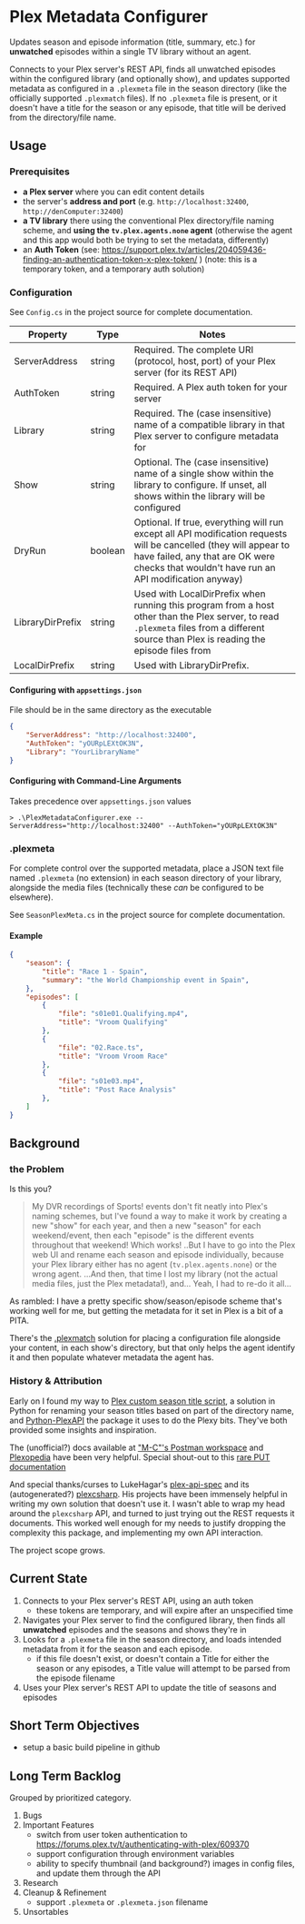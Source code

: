 # Plex Metadata Configurer

Updates season and episode information (title, summary, etc.) for **unwatched** episodes within a single TV library without an agent.

Connects to your Plex server's REST API, finds all unwatched episodes within the configured library (and optionally show), and updates supported metadata as configured in a `.plexmeta` file in the season directory (like the officially supported `.plexmatch` files). If no `.plexmeta` file is present, or it doesn't have a title for the season or any episode, that title will be derived from the directory/file name.

## Usage

### Prerequisites
  - **a Plex server** where you can edit content details
  - the server's **address and port** (e.g. `http://localhost:32400`, `http://denComputer:32400`)
  - **a TV library** there using the conventional Plex directory/file naming scheme, and **using the `tv.plex.agents.none` agent** (otherwise the agent and this app would both be trying to set the metadata, differently)
  - an **Auth Token** (see: https://support.plex.tv/articles/204059436-finding-an-authentication-token-x-plex-token/ ) (note: this is a temporary token, and a temporary auth solution)

### Configuration
See `Config.cs` in the project source for complete documentation.

| Property | Type | Notes |
| --- | --- | --- |
| ServerAddress | string | Required. The complete URI (protocol, host, port) of your Plex server (for its REST API) |
| AuthToken | string | Required. A Plex auth token for your server |
| Library | string | Required. The (case insensitive) name of a compatible library in that Plex server to configure metadata for |
| Show | string | Optional. The (case insensitive) name of a single show  within the library to configure. If unset, all shows within the library will be configured |
| DryRun | boolean | Optional. If true, everything will run except all API modification requests will be cancelled  (they will appear to have failed, any that are OK were checks that wouldn't have run an API modification anyway) |
| LibraryDirPrefix | string | Used with LocalDirPrefix when running this program from a host other than the Plex server, to read `.plexmeta` files from a different source than Plex is reading the episode files from |
| LocalDirPrefix | string | Used with LibraryDirPrefix. |

#### Configuring with `appsettings.json`
File should be in the same directory as the executable

```json
{
	"ServerAddress": "http://localhost:32400",
	"AuthToken": "yOURpLEXtOK3N",
	"Library": "YourLibraryName"
}
```

#### Configuring with Command-Line Arguments
Takes precedence over `appsettings.json` values

```
> .\PlexMetadataConfigurer.exe --ServerAddress="http://localhost:32400" --AuthToken="yOURpLEXtOK3N"
```

### .plexmeta
For complete control over the supported metadata, place a JSON text file named `.plexmeta` (no extension) in each season directory of your library, alongside the media files (technically these *can* be configured to be elsewhere).

See `SeasonPlexMeta.cs` in the project source for complete documentation.

#### Example
```json
{
	"season": {
		"title": "Race 1 - Spain",
		"summary": "the World Championship event in Spain",		
	},
	"episodes": [
		{
			"file": "s01e01.Qualifying.mp4",
			"title": "Vroom Qualifying"
		},
		{
			"file": "02.Race.ts",
			"title": "Vroom Vroom Race"
		},
		{
			"file": "s01e03.mp4",
			"title": "Post Race Analysis"
		},	
	]
}
```

## Background

### the Problem

Is this you?

> My DVR recordings of Sports! events don't fit neatly into Plex's naming schemes, but I've found a way to make it work by creating a new "show" for each year, and then a new "season" for each weekend/event, then each "episode" is the different events throughout that weekend! Which works! ..But I have to go into the Plex web UI and rename each season and episode individually, because your Plex library either has no agent (`tv.plex.agents.none`) or the wrong agent. ...And then, that time I lost my library (not the actual media files, just the Plex metadata!), and... Yeah, I had to re-do it all...

As rambled: I have a pretty specific show/season/episode scheme that's working well for me, but getting the metadata for it set in Plex is a bit of a PITA. 

There's the [.plexmatch](https://support.plex.tv/articles/plexmatch/) solution for placing a configuration file alongside your content, in each show's directory, but that only helps the agent identify it and then populate whatever metadata the agent has.

### History & Attribution

Early on I found my way to [Plex custom season title script](https://web.archive.org/web/20230102221830/https://pastebin.com/qMVCp4Cv), a solution in Python for renaming your season titles based on part of the directory name, and [Python-PlexAPI](https://github.com/pkkid/python-plexapi) the package it uses to do the Plexy bits. They've both provided some insights and inspiration.

The (unofficial?) docs available at ["M-C"'s Postman workspace](https://www.postman.com/fyvekatz/m-c-s-public-workspace/request/6gfy9hu/update-movie-details) and [Plexopedia](https://www.plexopedia.com/plex-media-server/api/library/details/) have been very helpful. Special shout-out to this [rare PUT documentation](https://www.postman.com/fyvekatz/m-c-s-public-workspace/request/6gfy9hu/update-movie-details)

And special thanks/curses to LukeHagar's [plex-api-spec](https://github.com/LukeHagar/plex-api-spec) and its (autogenerated?) [plexcsharp](https://github.com/LukeHagar/plexcsharp). His projects have been immensely helpful in writing my own solution that doesn't use it. I wasn't able to wrap my head around the `plexcsharp` API, and turned to just trying out the REST requests it documents. This worked well enough for my needs to justify dropping the complexity this package, and implementing my own API interaction. 

The project scope grows.

## Current State

1. Connects to your Plex server's REST API, using an auth token
	- these tokens are temporary, and will expire after an unspecified time
2. Navigates your Plex server to find the configured library, then finds all **unwatched** episodes and the seasons and shows they're in
3. Looks for a `.plexmeta` file in the season directory, and loads intended metadata from it for the season and each episode.
	- if this file doesn't exist, or doesn't contain a Title for either the season or any episodes, a Title value will attempt to be parsed from the episode filename
4. Uses your Plex server's REST API to update the title of seasons and episodes

## Short Term Objectives
- setup a basic build pipeline in github

## Long Term Backlog
Grouped by prioritized category.

1. Bugs
2. Important Features
	- switch from user token authentication to https://forums.plex.tv/t/authenticating-with-plex/609370
	- support configuration through environment variables
	- ability to specify thumbnail (and background?) images in config files, and update them through the API
3. Research
4. Cleanup & Refinement
	- support `.plexmeta` or `.plexmeta.json` filename
5. Unsortables
